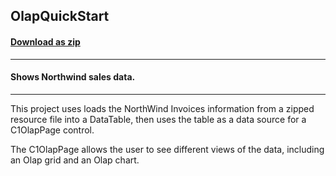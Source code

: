 ## OlapQuickStart
#### [Download as zip](https://downgit.github.io/#/home?url=https://github.com/GrapeCity/ComponentOne-WPF-Samples/tree/master/\NET_4.5.2\C1.WPF.Olap\CS\OlapQuickStart\OlapQuickStart)
____
#### Shows Northwind sales data.
____
This project uses loads the NorthWind Invoices information
from a zipped resource file into a DataTable, then uses 
the table as a data source for a C1OlapPage control.

The C1OlapPage allows the user to see different views of the 
data, including an Olap grid and an Olap chart.
